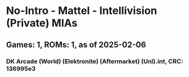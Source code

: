# No-Intro - Mattel - Intellivision (Private) MIAs
## Games: 1, ROMs: 1, as of 2025-02-06
### DK Arcade (World) (Elektronite) (Aftermarket) (Unl).int, CRC: 136995e3
